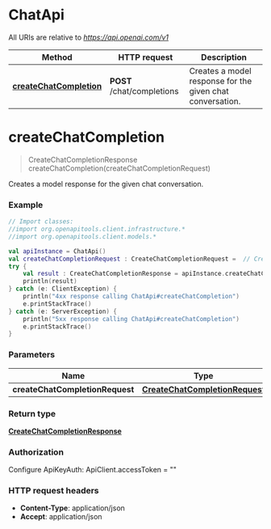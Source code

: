 # ChatApi

All URIs are relative to *https://api.openai.com/v1*

Method | HTTP request | Description
------------- | ------------- | -------------
[**createChatCompletion**](ChatApi.md#createChatCompletion) | **POST** /chat/completions | Creates a model response for the given chat conversation.


<a id="createChatCompletion"></a>
# **createChatCompletion**
> CreateChatCompletionResponse createChatCompletion(createChatCompletionRequest)

Creates a model response for the given chat conversation.

### Example
```kotlin
// Import classes:
//import org.openapitools.client.infrastructure.*
//import org.openapitools.client.models.*

val apiInstance = ChatApi()
val createChatCompletionRequest : CreateChatCompletionRequest =  // CreateChatCompletionRequest | 
try {
    val result : CreateChatCompletionResponse = apiInstance.createChatCompletion(createChatCompletionRequest)
    println(result)
} catch (e: ClientException) {
    println("4xx response calling ChatApi#createChatCompletion")
    e.printStackTrace()
} catch (e: ServerException) {
    println("5xx response calling ChatApi#createChatCompletion")
    e.printStackTrace()
}
```

### Parameters

Name | Type | Description  | Notes
------------- | ------------- | ------------- | -------------
 **createChatCompletionRequest** | [**CreateChatCompletionRequest**](CreateChatCompletionRequest.md)|  |

### Return type

[**CreateChatCompletionResponse**](CreateChatCompletionResponse.md)

### Authorization


Configure ApiKeyAuth:
    ApiClient.accessToken = ""

### HTTP request headers

 - **Content-Type**: application/json
 - **Accept**: application/json

